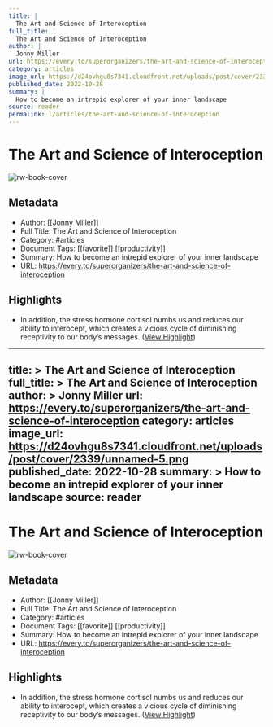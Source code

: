 ```yaml
---
title: |
  The Art and Science of Interoception
full_title: |
  The Art and Science of Interoception
author: |
  Jonny Miller
url: https://every.to/superorganizers/the-art-and-science-of-interoception
category: articles
image_url: https://d24ovhgu8s7341.cloudfront.net/uploads/post/cover/2339/unnamed-5.png
published_date: 2022-10-28
summary: |
  How to become an intrepid explorer of your inner landscape
source: reader
permalink: l/articles/the-art-and-science-of-interoception
---
```

# The Art and Science of Interoception

![rw-book-cover](https://d24ovhgu8s7341.cloudfront.net/uploads/post/cover/2339/unnamed-5.png)

## Metadata
- Author: [[Jonny Miller]]
- Full Title: The Art and Science of Interoception
- Category: #articles
- Document Tags: [[favorite]] [[productivity]] 
- Summary: How to become an intrepid explorer of your inner landscape
- URL: https://every.to/superorganizers/the-art-and-science-of-interoception

## Highlights
- In addition, the stress hormone cortisol numbs us and reduces our ability to interocept, which creates a vicious cycle of diminishing receptivity to our body’s messages. ([View Highlight](https://read.readwise.io/read/01gnekxk9azchpt94bbpkhncc9))


---
title: >
  The Art and Science of Interoception
full_title: >
  The Art and Science of Interoception
author: >
  Jonny Miller
url: https://every.to/superorganizers/the-art-and-science-of-interoception
category: articles
image_url: https://d24ovhgu8s7341.cloudfront.net/uploads/post/cover/2339/unnamed-5.png
published_date: 2022-10-28
summary: >
  How to become an intrepid explorer of your inner landscape
source: reader
---
# The Art and Science of Interoception

![rw-book-cover](https://d24ovhgu8s7341.cloudfront.net/uploads/post/cover/2339/unnamed-5.png)

## Metadata
- Author: [[Jonny Miller]]
- Full Title: The Art and Science of Interoception
- Category: #articles
- Document Tags: [[favorite]] [[productivity]] 
- Summary: How to become an intrepid explorer of your inner landscape
- URL: https://every.to/superorganizers/the-art-and-science-of-interoception

## Highlights
- In addition, the stress hormone cortisol numbs us and reduces our ability to interocept, which creates a vicious cycle of diminishing receptivity to our body’s messages. ([View Highlight](https://read.readwise.io/read/01gnekxk9azchpt94bbpkhncc9))


